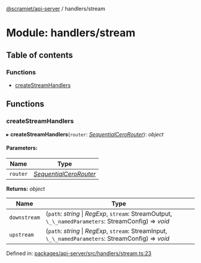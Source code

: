 [@scramjet/api-server](../README.md) / handlers/stream

# Module: handlers/stream

## Table of contents

### Functions

- [createStreamHandlers](handlers_stream.md#createstreamhandlers)

## Functions

### createStreamHandlers

▸ **createStreamHandlers**(`router`: [*SequentialCeroRouter*](../interfaces/lib_definitions.sequentialcerorouter.md)): *object*

#### Parameters:

Name | Type |
------ | ------ |
`router` | [*SequentialCeroRouter*](../interfaces/lib_definitions.sequentialcerorouter.md) |

**Returns:** *object*

Name | Type |
------ | ------ |
`downstream` | (`path`: *string* \| *RegExp*, `stream`: StreamOutput, `\_\_namedParameters`: StreamConfig) => *void* |
`upstream` | (`path`: *string* \| *RegExp*, `stream`: StreamInput, `\_\_namedParameters`: StreamConfig) => *void* |

Defined in: [packages/api-server/src/handlers/stream.ts:23](https://github.com/scramjet-cloud-platform/scramjet-csi-dev/blob/966a05e/packages/api-server/src/handlers/stream.ts#L23)
